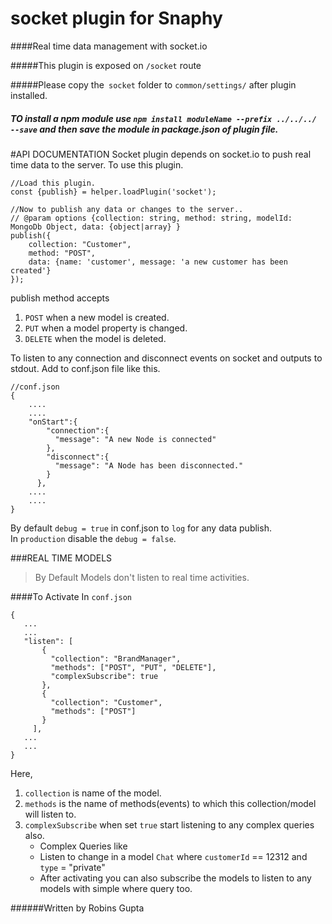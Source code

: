 # socket plugin for Snaphy


####Real time data management with socket.io

#####This plugin is exposed on  `/socket` route

#####Please copy the` socket` folder to `common/settings/` after plugin installed.

##### TO install a npm module use `npm install moduleName --prefix ../../../ --save` and then save the module in package.json of plugin file.


#API DOCUMENTATION
Socket plugin depends on socket.io to push real time data to the server.
To use this plugin.
```
//Load this plugin.
const {publish} = helper.loadPlugin('socket');

//Now to publish any data or changes to the server..
// @param options {collection: string, method: string, modelId: MongoDb Object, data: {object|array} } 
publish({
    collection: "Customer",
    method: "POST",
    data: {name: 'customer', message: 'a new customer has been created'}
});
```

publish method accepts 
1) `POST` when a new model is created.
2) `PUT` when a model property is changed.
3) `DELETE` when the model is deleted.


To listen to any connection and disconnect events on socket and outputs to stdout. Add  to conf.json file like this.
```
//conf.json
{
    ....
    ....
    "onStart":{
        "connection":{
          "message": "A new Node is connected" 
        },
        "disconnect":{
          "message": "A Node has been disconnected."
        }
      },
    ....
    ....      
}      
```

By default `debug = true` in conf.json to `log` for any data publish.  
In `production` disable the `debug = false`.  

###REAL TIME MODELS
>By Default Models don't listen to real time activities.  

####To Activate
In `conf.json`
```
{
   ...
   ... 
   "listen": [
       {
         "collection": "BrandManager",
         "methods": ["POST", "PUT", "DELETE"],
         "complexSubscribe": true
       },
       {
         "collection": "Customer",
         "methods": ["POST"]
       }
     ],
   ... 
   ...
}
```

Here,  
 1. `collection` is name of the model.
 2. `methods` is the name of methods(events) to which this collection/model will listen to.
 3. `complexSubscribe` when set `true` start listening to any complex queries also.
    - Complex Queries like  
    - Listen to change in a model `Chat` where `customerId` == 12312 and `type` = "private"  
    - After activating you can also subscribe the models to listen to any models with simple where query too.





######Written by Robins Gupta

